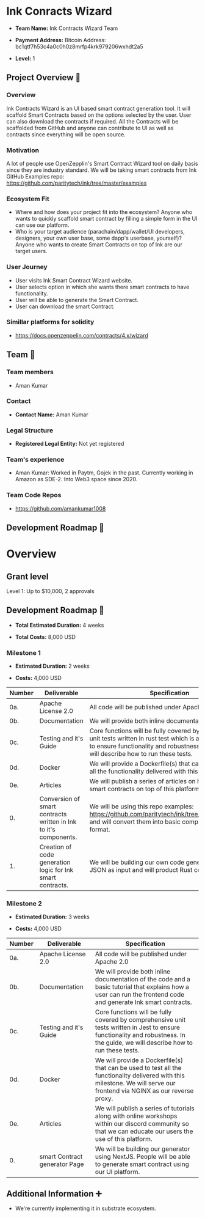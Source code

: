 # Ink Conracts Wizard

*  **Team Name:** Ink Contracts Wizard Team

*  **Payment Address:** Bitcoin Address: bc1qtf7h53c4a0c0h0z8mrfp4krk979206wxhdt2a5

*  **Level:** 1


## Project Overview :page_facing_up:

### Overview

Ink Contracts Wizard is an UI based smart contract generation tool. It will scaffold Smart Contracts based on the options selected by the user. User can also download the contracts if required. All the Contracts will be scaffolded from GitHub and anyone can contribute to UI as well as contracts since everything will be open source.

### Motivation
A lot of people use OpenZepplin's Smart Contract Wizard tool on daily basis since they are industry standard. We will be taking smart contracts from Ink GitHub Examples repo: https://github.com/paritytech/ink/tree/master/examples

### Ecosystem Fit
 - Where and how does your project fit into the ecosystem?
Anyone who wants to quickly scaffold smart contract by filling a simple form in the UI can use our platform.
 - Who is your target audience (parachain/dapp/wallet/UI developers, designers, your own user base, some dapp's userbase, yourself)?
Anyone who wants to create Smart Contracts on top of Ink are our target users.


### User Journey
 - User visits Ink Smart Contract Wizard website.
 - User selects option in which she wants there smart contracts to have functionality.
 - User will be able to generate the Smart Contract.
 - User can download the smart Contract.
  

### Simillar platforms for solidity

- https://docs.openzeppelin.com/contracts/4.x/wizard


## Team :busts_in_silhouette:

### Team members

* Aman Kumar

### Contact

*  **Contact Name:** Aman Kumar


### Legal Structure

*  **Registered Legal Entity:** Not yet registered

### Team's experience

* Aman Kumar: Worked in Paytm, Gojek in the past. Currently working in Amazon as SDE-2. Into Web3 space since 2020.

### Team Code Repos

* https://github.com/amankumar1008

## Development Roadmap :nut_and_bolt:

# Overview

## Grant level

Level 1: Up to $10,000, 2 approvals


## Development Roadmap :nut_and_bolt:

*  **Total Estimated Duration:** 4 weeks

*  **Total Costs:** 8,000 USD

### Milestone 1

*  **Estimated Duration:** 2 weeks

*  **Costs:** 4,000 USD


| Number | Deliverable | Specification |
| ------------- | ------------- | ------------- |
| 0a. | Apache License 2.0 | All code will be published under Apache 2.0 |
| 0b. | Documentation | We will provide both inline documentation of the code. |
| 0c. | Testing and it's Guide | Core functions will be fully covered by comprehensive unit tests written in rust test which is a great test runner to ensure functionality and robustness. In the guide, we will describe how to run these tests. |
| 0d. | Docker | We will provide a Dockerfile(s) that can be used to test all the functionality delivered with this milestone. |
| 0e. | Articles | We will publish a series of articles on how to develop smart contracts on top of this platform. |
| 0. | Conversion of smart contracts written in Ink to it's components. | We will be using this repo examples: https://github.com/paritytech/ink/tree/master/examples and will convert them into basic components in JSON format. |
| 1. | Creation of code generation logic for Ink smart contracts. | We will be building our own code generator. It will take JSON as input and will product Rust code as output. |

### Milestone 2

*  **Estimated Duration:** 3 weeks

*  **Costs:** 4,000 USD


| Number | Deliverable | Specification |
| ------------- | ------------- | ------------- |
| 0a. | Apache License 2.0 | All code will be published under Apache 2.0 |
| 0b. | Documentation | We will provide both inline documentation of the code and a basic tutorial that explains how a user can run the frontend code and generate Ink smart contracts. |
| 0c. | Testing and it's Guide | Core functions will be fully covered by comprehensive unit tests written in Jest to ensure functionality and robustness. In the guide, we will describe how to run these tests. |
| 0d. | Docker | We will provide a Dockerfile(s) that can be used to test all the functionality delivered with this milestone. We will serve our frontend via NGINX as our reverse proxy. |
| 0e. | Articles | We will publish a series of tutorials along with online workshops within our discord community so that we can educate our users the use of this platform. |
| 0. | smart Contract generator Page | We will be building our generator using NextJS. People will be able to generate smart contract using our UI platform. |


## Additional Information :heavy_plus_sign:

  

* We're currently implementing it in substrate ecosystem.
